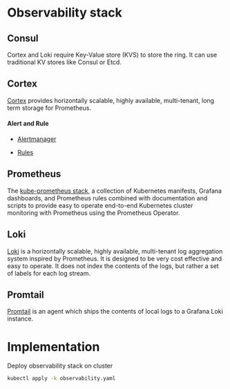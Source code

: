 # Observability stack
## Consul

Cortex and Loki require Key-Value store (KVS) to store the ring. It can use traditional KV stores like Consul or Etcd.

## Cortex

[Cortex](https://github.com/cortexproject/cortex) provides horizontally scalable, highly available, multi-tenant, long term storage for Prometheus.

#### Alert and Rule

- [Alertmanager](../cortex/cortex-alert-rules/alertmanager.md)

- [Rules](../cortex/cortex-alert-rules/rules.md)


## Prometheus
The [kube-prometheus stack](https://github.com/prometheus-community/helm-charts/tree/main/charts/kube-prometheus-stack), a collection of Kubernetes manifests, Grafana dashboards, and Prometheus rules combined with documentation and scripts to provide easy to operate end-to-end Kubernetes cluster monitoring with Prometheus using the Prometheus Operator.

## Loki
[Loki](https://grafana.com/oss/loki/) is a horizontally scalable, highly available, multi-tenant log aggregation system inspired by Prometheus. It is designed to be very cost effective and easy to operate. It does not index the contents of the logs, but rather a set of labels for each log stream.

## Promtail
[Promtail](https://grafana.com/docs/loki/latest/clients/promtail/) is an agent which ships the contents of local logs to a Grafana Loki instance.

# Implementation

Deploy observability stack on cluster

```bash
kubectl apply -k observability.yaml
```